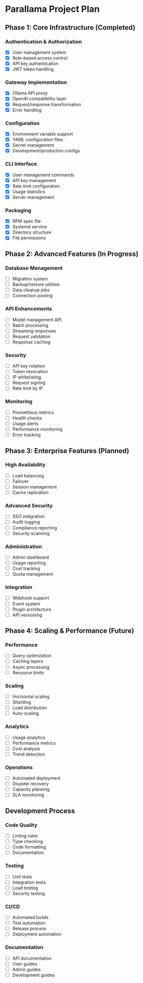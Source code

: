 # Parallama Project Plan

## Phase 1: Core Infrastructure (Completed)

### Authentication & Authorization
- [x] User management system
- [x] Role-based access control
- [x] API key authentication
- [x] JWT token handling

### Gateway Implementation
- [x] Ollama API proxy
- [x] OpenAI compatibility layer
- [x] Request/response transformation
- [x] Error handling

### Configuration
- [x] Environment variable support
- [x] YAML configuration files
- [x] Secret management
- [x] Development/production configs

### CLI Interface
- [x] User management commands
- [x] API key management
- [x] Rate limit configuration
- [x] Usage statistics
- [x] Server management

### Packaging
- [x] RPM spec file
- [x] Systemd service
- [x] Directory structure
- [x] File permissions

## Phase 2: Advanced Features (In Progress)

### Database Management
- [ ] Migration system
- [ ] Backup/restore utilities
- [ ] Data cleanup jobs
- [ ] Connection pooling

### API Enhancements
- [ ] Model management API
- [ ] Batch processing
- [ ] Streaming responses
- [ ] Request validation
- [ ] Response caching

### Security
- [ ] API key rotation
- [ ] Token revocation
- [ ] IP whitelisting
- [ ] Request signing
- [ ] Rate limit by IP

### Monitoring
- [ ] Prometheus metrics
- [ ] Health checks
- [ ] Usage alerts
- [ ] Performance monitoring
- [ ] Error tracking

## Phase 3: Enterprise Features (Planned)

### High Availability
- [ ] Load balancing
- [ ] Failover
- [ ] Session management
- [ ] Cache replication

### Advanced Security
- [ ] SSO integration
- [ ] Audit logging
- [ ] Compliance reporting
- [ ] Security scanning

### Administration
- [ ] Admin dashboard
- [ ] Usage reporting
- [ ] Cost tracking
- [ ] Quota management

### Integration
- [ ] Webhook support
- [ ] Event system
- [ ] Plugin architecture
- [ ] API versioning

## Phase 4: Scaling & Performance (Future)

### Performance
- [ ] Query optimization
- [ ] Caching layers
- [ ] Async processing
- [ ] Resource limits

### Scaling
- [ ] Horizontal scaling
- [ ] Sharding
- [ ] Load distribution
- [ ] Auto-scaling

### Analytics
- [ ] Usage analytics
- [ ] Performance metrics
- [ ] Cost analysis
- [ ] Trend detection

### Operations
- [ ] Automated deployment
- [ ] Disaster recovery
- [ ] Capacity planning
- [ ] SLA monitoring

## Development Process

### Code Quality
- [ ] Linting rules
- [ ] Type checking
- [ ] Code formatting
- [ ] Documentation

### Testing
- [ ] Unit tests
- [ ] Integration tests
- [ ] Load testing
- [ ] Security testing

### CI/CD
- [ ] Automated builds
- [ ] Test automation
- [ ] Release process
- [ ] Deployment automation

### Documentation
- [ ] API documentation
- [ ] User guides
- [ ] Admin guides
- [ ] Development guides
